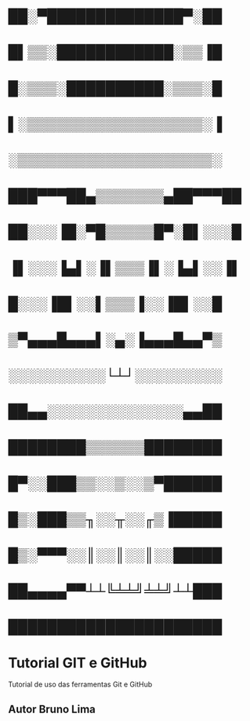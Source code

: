 #   ██░▀██████████████▀░██
#   █▌▒▒░████████████░▒▒▐█
#   █░▒▒▒░██████████░▒▒▒░█
#   ▌░▒▒▒▒▒▒▒▒▒▒▒▒▒▒▒▒▒▒░▐
#   ░▒▒▒▒▒▒▒▒▒▒▒▒▒▒▒▒▒▒▒▒░
#  ███▀▀▀██▄▒▒▒▒▒▒▒▄██▀▀▀██
#  ██░░░▐█░▀█▒▒▒▒▒█▀░█▌░░░█
#  ▐▌░░░▐▄▌░▐▌▒▒▒▐▌░▐▄▌░░▐▌
#   █░░░▐█▌░░▌▒▒▒▐░░▐█▌░░█
#   ▒▀▄▄▄█▄▄▄▌░▄░▐▄▄▄█▄▄▀▒
#   ░░░░░░░░░░└┴┘░░░░░░░░░
#   ██▄▄░░░░░░░░░░░░░░▄▄██
#   ████████▒▒▒▒▒▒████████
#   █▀░░███▒▒░░▒░░▒▀██████
#   █▒░███▒▒╖░░╥░░╓▒▐█████
#   █▒░▀▀▀░░║░░║░░║░░█████
#   ██▄▄▄▄▀▀┴┴╚╧╧╝╧╧╝┴┴███
#   ██████████████████████
# Tutorial GIT e GitHub
Tutorial de uso das ferramentas Git e GitHub
## Autor Bruno Lima
